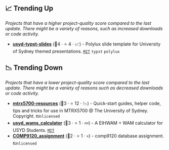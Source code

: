 ## 📈 Trending Up

_Projects that have a higher project-quality score compared to the last update. There might be a variety of reasons, such as increased downloads or code activity._

- <b><a href="https://github.com/juraph-dev/usyd-slides-typst">usyd-typst-slides</a></b> (🥉4 ·  ⭐ 4 · 📈) - Polylux slide template for University of Sydney themed presentations. <code><a href="http://bit.ly/34MBwT8">MIT</a></code> <code>typst</code> <code>polylux</code>

## 📉 Trending Down

_Projects that have a lower project-quality score compared to the last update. There might be a variety of reasons such as decreased downloads or code activity._

- <b><a href="https://github.com/ACFR-RPG/mtrx5700-resources">mtrx5700-resources</a></b> (🥈3 ·  ⭐ 12 · 📉) - Quick-start guides, helper code, tips and tricks for use in MTRX5700 @ The University of Sydney. Copyright. <code>❗Unlicensed</code>
- <b><a href="https://github.com/LiZeLim/usyd_wams_calculator">usyd_wams_calculator</a></b> (🥇3 ·  ⭐ 1 · 💤) - A EIHWAM + WAM calculator for USYD Students. <code><a href="http://bit.ly/34MBwT8">MIT</a></code>
- <b><a href="https://github.com/jloc8749/ROCO">COMP9120_assignment</a></b> (🥉2 ·  ⭐ 1 · 💀) - comp9120 database assignment. <code>❗Unlicensed</code>

